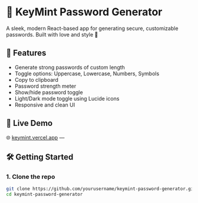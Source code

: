 # 🔐 KeyMint Password Generator

A sleek, modern React-based app for generating secure, customizable passwords. Built with love and style 💚

## 🌟 Features

- Generate strong passwords of custom length
- Toggle options: Uppercase, Lowercase, Numbers, Symbols
- Copy to clipboard
- Password strength meter
- Show/hide password toggle
- Light/Dark mode toggle using Lucide icons
- Responsive and clean UI

## 🚀 Live Demo

🌐 [keymint.vercel.app](https://keymint.vercel.app) — 

## 🛠️ Getting Started

### 1. Clone the repo
```bash
git clone https://github.com/yourusername/keymint-password-generator.git
cd keymint-password-generator
